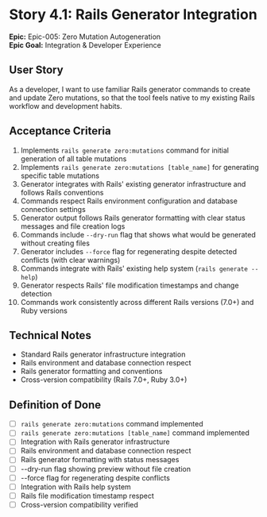 # Story 4.1: Rails Generator Integration

**Epic:** Epic-005: Zero Mutation Autogeneration  
**Epic Goal:** Integration & Developer Experience

## User Story
As a developer,
I want to use familiar Rails generator commands to create and update Zero mutations,
so that the tool feels native to my existing Rails workflow and development habits.

## Acceptance Criteria
1. Implements `rails generate zero:mutations` command for initial generation of all table mutations
2. Implements `rails generate zero:mutations [table_name]` for generating specific table mutations
3. Generator integrates with Rails' existing generator infrastructure and follows Rails conventions
4. Commands respect Rails environment configuration and database connection settings
5. Generator output follows Rails generator formatting with clear status messages and file creation logs
6. Commands include `--dry-run` flag that shows what would be generated without creating files
7. Generator includes `--force` flag for regenerating despite detected conflicts (with clear warnings)
8. Commands integrate with Rails' existing help system (`rails generate --help`)
9. Generator respects Rails' file modification timestamps and change detection
10. Commands work consistently across different Rails versions (7.0+) and Ruby versions

## Technical Notes
- Standard Rails generator infrastructure integration
- Rails environment and database connection respect
- Rails generator formatting and conventions
- Cross-version compatibility (Rails 7.0+, Ruby 3.0+)

## Definition of Done
- [ ] `rails generate zero:mutations` command implemented
- [ ] `rails generate zero:mutations [table_name]` command implemented
- [ ] Integration with Rails generator infrastructure
- [ ] Rails environment and database connection respect
- [ ] Rails generator formatting with status messages
- [ ] --dry-run flag showing preview without file creation
- [ ] --force flag for regenerating despite conflicts
- [ ] Integration with Rails help system
- [ ] Rails file modification timestamp respect
- [ ] Cross-version compatibility verified